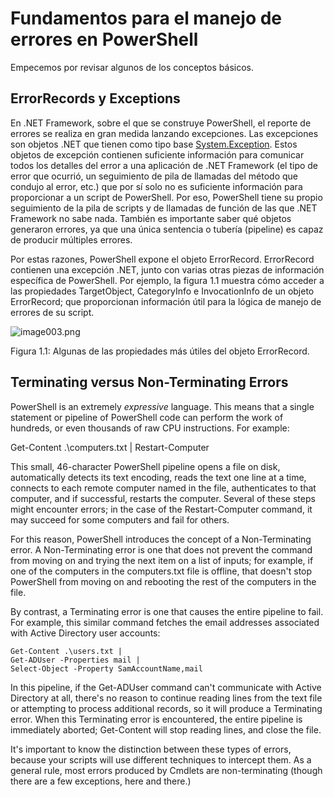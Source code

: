 # Fundamentos para el manejo de errores en PowerShell

Empecemos por revisar  algunos de los conceptos básicos.

## ErrorRecords y Exceptions

En .NET Framework, sobre el que se construye PowerShell, el reporte de errores se realiza en gran medida lanzando excepciones. Las excepciones son objetos .NET que tienen como tipo base [System.Exception](http://msdn.microsoft.com/en-us/library/system.exception(v=vs.110).aspx). Estos objetos de excepción contienen suficiente información para comunicar todos los detalles del error a una aplicación de .NET Framework (el tipo de error que ocurrió, un seguimiento de pila de llamadas del método que condujo al error, etc.) que por sí solo no es suficiente información para proporcionar a un script de PowerShell. Por eso, PowerShell tiene su propio seguimiento de la pila de scripts y de llamadas de función de las que .NET Framework no sabe nada. También es importante saber qué objetos generaron errores, ya que una única sentencia o tubería (pipeline) es capaz de producir múltiples errores.

Por estas razones, PowerShell expone el objeto ErrorRecord. ErrorRecord contienen una excepción .NET, junto con varias otras piezas de información específica de PowerShell. Por ejemplo, la figura 1.1 muestra cómo acceder a las propiedades TargetObject, CategoryInfo e InvocationInfo de un objeto ErrorRecord; que proporcionan información útil para la lógica de manejo de errores de su script.

![image003.png](images/image003.png)

Figura 1.1: Algunas de las propiedades más útiles del objeto ErrorRecord.

## Terminating versus Non-Terminating Errors

PowerShell is an extremely _expressive_ language. This means that a single statement or pipeline of PowerShell code can perform the work of hundreds, or even thousands of raw CPU instructions. For example:

Get-Content .\computers.txt | Restart-Computer

This small, 46-character PowerShell pipeline opens a file on disk, automatically detects its text encoding, reads the text one line at a time, connects to each remote computer named in the file, authenticates to that computer, and if successful, restarts the computer. Several of these steps might encounter errors; in the case of the Restart-Computer command, it may succeed for some computers and fail for others.

For this reason, PowerShell introduces the concept of a Non-Terminating error. A Non-Terminating error is one that does not prevent the command from moving on and trying the next item on a list of inputs; for example, if one of the computers in the computers.txt file is offline, that doesn't stop PowerShell from moving on and rebooting the rest of the computers in the file.

By contrast, a Terminating error is one that causes the entire pipeline to fail. For example, this similar command fetches the email addresses associated with Active Directory user accounts:
```
Get-Content .\users.txt |
Get-ADUser -Properties mail |
Select-Object -Property SamAccountName,mail
```
In this pipeline, if the Get-ADUser command can't communicate with Active Directory at all, there's no reason to continue reading lines from the text file or attempting to process additional records, so it will produce a Terminating error. When this Terminating error is encountered, the entire pipeline is immediately aborted; Get-Content will stop reading lines, and close the file.

It's important to know the distinction between these types of errors, because your scripts will use different techniques to intercept them. As a general rule, most errors produced by Cmdlets are non-terminating (though there are a few exceptions, here and there.)

